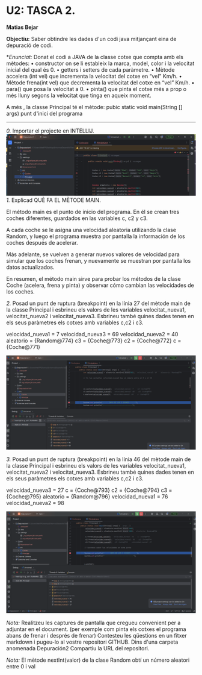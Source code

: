 # U2: TASCA 2.
**Matias Bejar**

**Objectiu:**
Saber obtindre les dades d'un codi java mitjançant eina de depuració de codi.

**Enunciat:*
Donat el codi a JAVA de la classe cotxe que compta amb els mètodes:
    • constructor on se li estableix la marca, model, color i la velocitat inicial del qual és 0.
    • getters i setters de cada paràmetre.
    • Mètode accelera (int vel) que incrementa la velocitat del cotxe en “vel” Km/h.
    • Mètode frena(int vel) que decrementa la velocitat del cotxe en “vel” Km/h.
    • para() que posa la velocitat a 0.
    • pinta() que pinta el cotxe més a prop o més lluny segons la velocitat que tinga en aqueix moment.

A més , la classe Principal té el mètode:
pubic static void main(String [] args) punt d'inici del programa


---

*0.* Importar el projecte en INTELLIJ.
![alt text](c1.png)
*1.* Explicad QUÈ FA EL MÈTODE MAIN.

El método main es el punto de inicio del programa.
En él se crean tres coches diferentes, guardados en las variables c, c2 y c3.

A cada coche se le asigna una velocidad aleatoria utilizando la clase Random, y luego el programa muestra por pantalla la información de los coches después de acelerar.

Más adelante, se vuelven a generar nuevos valores de velocidad para simular que los coches frenan, y nuevamente se muestran por pantalla los datos actualizados.

En resumen, el método main sirve para probar los métodos de la clase Coche (acelera, frena y pinta) y observar cómo cambian las velocidades de los coches.

*2.* Posad un punt de ruptura (breakpoint) en la línia 27 del mètode main de la classe Principal i esbrineu els valors de les variables velocitat_nueva1, velocitat_nueva2 i velocitat_nueva3. Esbrineu també quines dades tenen en els seus paràmetres els cotxes amb variables c,c2 i c3.

velocidad_nueva1 = 7
velocidad_nueva3 = 69
velocidad_nueva2 = 40
aleatorio = {Random@774} 
c3 = {Coche@773} 
c2 = {Coche@772} 
c = {Coche@771} 


![alt text](c2.png)

*3.* Posad un punt de ruptura (breakpoint) en la línia 46 del mètode main de la classe Principal i esbrineu els valors de les variables velocitat_nueva1, velocitat_nueva2 i velocitat_nueva3. Esbrineu també quines dades tenen en els seus paràmetres els cotxes amb variables c,c2 i c3.

velocidad_nueva3 = 27
c = {Coche@793} 
c2 = {Coche@794} 
c3 = {Coche@795} 
aleatorio = {Random@796} 
velocidad_nueva1 = 76
velocidad_nueva2 = 98


![alt text](c3.png)

*Nota:* Realitzeu les captures de pantalla que cregueu convenient per a adjuntar en el document.
(per exemple com pinta els cotxes el programa abans de frenar i després de frenar)
Contesteu les qüestions en un fitxer markdown i pugeu-lo al vostre repositori GITHUB. Dins d'una
carpeta anomenada Depuración2 Compartiu la URL del repositori.

*Nota:* El mètode nextInt(valor) de la clase Random obtí un número aleatori entre 0 i val
